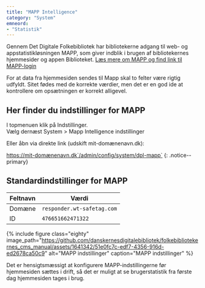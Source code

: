 ```yaml
---
title: "MAPP Intelligence"
category: "System"
emneord: 
- "Statistik"
---
```


Gennem Det Digitale Folkebibliotek har bibliotekerne adgang til web- og appstatistikløsningen MAPP, som giver indblik i brugen af bibliotekernes hjemmesider og appen Biblioteket. [Læs mere om MAPP og find link til MAPP-login](https://detdigitalefolkebibliotek.dk/section/i-brug-paa-biblioteket/bibliotekernes-web-og-appstatistik)

For at data fra hjemmesiden sendes til Mapp skal to felter være rigtig udfyldt. Sitet fødes med de korrekte værdier, men det er en god ide at kontrollere om opsætningen er korrekt alligevel.

## Her finder du indstillinger for MAPP
I topmenuen klik på Indstillinger. \
Vælg dernæst System > Mapp Intelligence indstillinger

Eller åbn via direkte link (udskift mit-domænenavn.dk):

https://mit-domænenavn.dk`/admin/config/system/dpl-mapp`
{: .notice--primary}

## Standardindstillinger for MAPP

|Feltnavn|Værdi|
|---|---|
|Domæne|`responder.wt-safetag.com`|
|ID|`476651662471322`|

{% include figure class="eighty" image_path="https://github.com/danskernesdigitalebibliotek/folkebibliotekernes_cms_manual/assets/1641342/51e0fc7c-edf7-4356-916d-ed2678ca50c9" alt="MAPP indstillinger" caption="MAPP indstillinger" %} 

Det er hensigtsmæssigt at konfigurere MAPP-indstillingerne før hjemmesiden sættes i drift, så det er muligt at se brugerstatistik fra første dag hjemmesiden tages i brug.